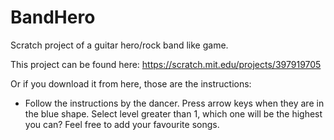 # BandHero
Scratch project of a guitar hero/rock band like game.

This project can be found here: https://scratch.mit.edu/projects/397919705

Or if you download it from here, those are the instructions:
  - Follow the instructions by the dancer. Press arrow keys when they are in the blue shape. Select level greater than 1, which one will be the highest you can? Feel free to add your favourite songs.

